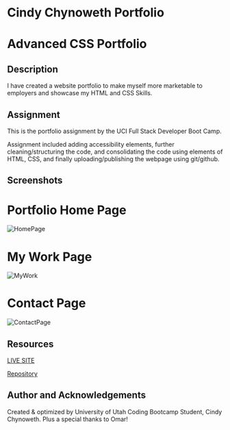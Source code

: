 # Cindy Chynoweth Portfolio

# Advanced CSS Portfolio


## Description
I have created a website portfolio to make myself more marketable to employers and showcase my HTML and CSS Skills.

## Assignment
This is the portfolio assignment by the UCI Full Stack Developer Boot Camp.

Assignment included adding accessibility elements, further cleaning/structuring the code, and consolidating the code using elements of HTML, CSS, and finally uploading/publishing the webpage using git/github.



## Screenshots

# Portfolio Home Page
![HomePage](https://user-images.githubusercontent.com/105569378/205420633-d3fd65ec-4d9b-4e7c-9249-0c92e1c74da4.png)

# My Work Page
![MyWork](https://user-images.githubusercontent.com/105569378/205420636-8cc8791b-3fc2-4088-985a-832c9bd9e28b.png)

# Contact Page
![ContactPage](https://user-images.githubusercontent.com/105569378/205420643-6cd6cd1f-bbf5-46ce-a2b5-5eed91e41892.png)

## Resources

[LIVE SITE](https://cinderbeast.github.io/2-Advanced-CSS-Portfolio/)

[Repository](https://github.com/Cinderbeast/Portfolio)


## Author and Acknowledgements

Created & optimized by University of Utah Coding Bootcamp Student, Cindy Chynoweth.  Plus a special thanks to Omar!
